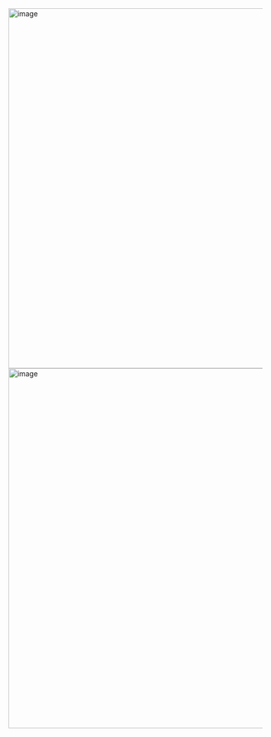 <img width="712" alt="image" src="https://github.com/ndgomes/FlickrNG/assets/19439016/33b57eb2-04f8-4c4e-8bef-07665e833c48">

<img width="712" alt="image" src="https://github.com/ndgomes/FlickrNG/assets/19439016/7ee33785-dee0-4003-b0cc-4a529507f158">
